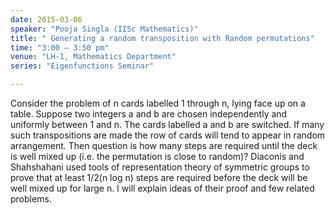 ```yaml
---
date: 2015-03-06
speaker: "Pooja Singla (IISc Mathematics)"
title: " Generating a random transposition with Random permutations"
time: "3:00 – 3:50 pm"
venue: "LH-1, Mathematics Department"
series: "Eigenfunctions Seminar"

---
```


Consider the problem of n cards labelled 1 through n, lying face
up on a table. Suppose two integers a and b are chosen independently and
uniformly between 1 and n. The cards labelled a and b are switched. If
many such transpositions are made the row of cards will tend to appear in
random arrangement. Then question is how many steps are required until the
deck is well mixed up (i.e. the permutation is close to random)? Diaconis
and Shahshahani used tools of representation theory of symmetric groups to
prove that at least 1/2(n log n) steps are required before the deck will
be well mixed up for large n. I will explain ideas of their proof and few
related problems.
